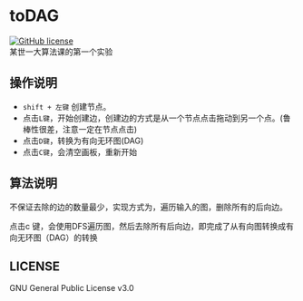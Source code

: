toDAG
===========
[![GitHub license](https://img.shields.io/github/license/aimerforreimu/AUXPI.svg)](https://github.com/aimerforreimu/AUXPI)   
某世一大算法课的第一个实验
## 操作说明 
* `shift + 左键` 创建节点。
* 点击`L键`，开始创建边，创建边的方式是从一个节点点击拖动到另一个点。(鲁棒性很差，注意一定在节点点击)
* 点击`D键`，转换为有向无环图(DAG)
*  点击`C键`，会清空画板，重新开始  

## 算法说明
不保证去除的边的数量最少，实现方式为，遍历输入的图，删除所有的后向边。

点击c 键，会使用DFS遍历图，然后去除所有后向边，即完成了从有向图转换成有向无环图（DAG）的转换
## LICENSE

GNU General Public License v3.0
